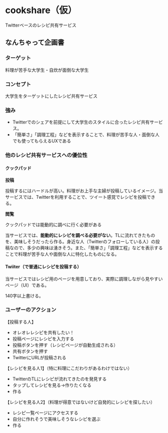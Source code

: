 # cookshare（仮）
Twitterベースのレシピ共有サービス

## なんちゃって企画書
### ターゲット
料理が苦手な大学生・自炊が面倒な大学生

### コンセプト
大学生をターゲットにしたレシピ共有サービス

### 強み
- Twitterでのシェアを前提にして大学生のスタイルに合ったレシピ共有サービス。
- 「簡単さ」「調理工程」などを表示することで、料理が苦手な人・面倒な人でも使ってもらえるUXである

### 他のレシピ共有サービスへの優位性
#### クックパッド

**投稿**

投稿するにはハードルが高い。料理がお上手な主婦が投稿しているイメージ。当サービスでは、Twitterを利用することで、ツイート感覚でレシピを投稿できる。

**閲覧**

クックパッドでは能動的に調べに行く必要がある

当サービスでは、**能動的にレシピを調べる必要がない**。TLに流れてきたものを、美味しそうだったら作る。身近な人（Twitterのフォローしている人）の投稿なので、多少の興味は湧きそう。また、「簡単さ」「調理工程」などを表示することで料理が苦手な人や面倒な人に特化したものになる。

#### Twiiter（で普通にレシピを投稿する）

当サービスではレシピ用のページを用意しており、実際に調理しながら見やすいページ（UI）である。

140字以上書ける。

### ユーザーのアクション
【投稿する人】

- オレオレレシピを共有したい！
- 投稿ページにレシピを入力する
- 投稿ボタンを押す（レシピページが自動生成される）
- 共有ボタンを押す
- TwitterにURLが投稿される

【レシピを見る人1】（特に料理にこだわりがあるわけではない）

- TwitterのTLにレシピが流れてきたのを発見する
- タップしてレシピを見る→作りたくなる
- 作る

【レシピを見る人2】（料理が得意ではないけど自発的にレシピを探したい）

- レシピ一覧ページにアクセスする
- 自分に作れそうで美味しそうなレシピを選ぶ
- 作る
